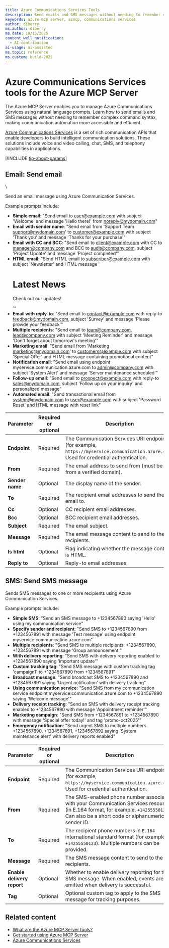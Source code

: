 ```yaml
---
title: Azure Communications Services Tools 
description: Send emails and SMS messages without needing to remember complex command syntax, making communication automation more accessible and efficient.
keywords: azure mcp server, azmcp, communications services
author: diberry
ms.author: diberry
ms.date: 10/15/2025
content_well_notification: 
  - AI-contribution
ai-usage: ai-assisted
ms.topic: reference
ms.custom: build-2025
--- 
```


# Azure Communications Services tools for the Azure MCP Server

The Azure MCP Server enables you to manage Azure Communications Services using natural language prompts. Learn how to send emails and SMS messages without needing to remember complex command syntax, making communication automation more accessible and efficient.

[Azure Communications Services](/azure/communication-services/) is a set of rich communication APIs that enable developers to build intelligent communication solutions. These solutions include voice and video calling, chat, SMS, and telephony capabilities in applications.

[!INCLUDE [tip-about-params](../includes/tools/parameter-consideration.md)]

## Email: Send email

<!-- azmcp communication email send -->\

Send an email message using Azure Communication Services.

Example prompts include:

- **Simple email**: "Send email to user@example.com with subject 'Welcome' and message 'Hello there!' from noreply@mydomain.com"
- **Email with sender name**: "Send email from 'Support Team <support@mydomain.com>' to customer@example.com with subject 'Thank you' and message 'Thanks for your purchase'"
- **Email with CC and BCC**: "Send email to client@example.com with CC to manager@company.com and BCC to audit@company.com, subject 'Project Update' and message 'Project completed'"
- **HTML email**: "Send HTML email to subscriber@example.com with subject 'Newsletter' and HTML message '<h1>Latest News</h1><p>Check out our updates!</p>'"
- **Email with reply-to**: "Send email to contact@example.com with reply-to feedback@mydomain.com, subject 'Survey' and message 'Please provide your feedback'"
- **Multiple recipients**: "Send email to team@company.com, lead@company.com with subject 'Meeting Reminder' and message 'Don't forget about tomorrow's meeting'"
- **Marketing email**: "Send email from 'Marketing <marketing@mydomain.com>' to customers@example.com with subject 'Special Offer' and HTML message containing promotional content"
- **Notification email**: "Send email using endpoint myservice.communication.azure.com to admin@company.com with subject 'System Alert' and message 'Server maintenance scheduled'"
- **Follow-up email**: "Send email to prospect@example.com with reply-to sales@mydomain.com, subject 'Follow up on your inquiry' and personalized message"
- **Automated email**: "Send transactional email from system@mydomain.com to user@example.com with subject 'Password Reset' and HTML message with reset link"



| Parameter |  Required or optional | Description |
|-----------------------|----------------------|-------------|
| **Endpoint** |  Required | The Communication Services URI endpoint (for example, `https://myservice.communication.azure.com`). Used for credential authentication. |
| **From** |  Required | The email address to send from (must be from a verified domain). |
| **Sender name** |  Optional | The display name of the sender. |
| **To** |  Required | The recipient email addresses to send the email to. |
| **Cc** |  Optional | CC recipient email addresses. |
| **Bcc** |  Optional | BCC recipient email addresses. |
| **Subject** |  Required | The email subject. |
| **Message** |  Required | The email message content to send to the recipients. |
| **Is html** |  Optional | Flag indicating whether the message content is HTML. |
| **Reply to** |  Optional | Reply-to email addresses. |


## SMS: Send SMS message

<!-- `azmcp communication sms send` -->

Sends SMS messages to one or more recipients using Azure Communication Services.

Example prompts include:

- **Simple SMS**: "Send an SMS message to +1234567890 saying 'Hello' using my communication service"
- **Specify sender and recipient**: "Send SMS to +1234567890 from +1234567891 with message 'Test message' using endpoint myservice.communication.azure.com"
- **Multiple recipients**: "Send SMS to multiple recipients: +1234567890, +1234567891 with message 'Group announcement'"
- **With delivery reporting**: "Send SMS with delivery reporting enabled to +1234567890 saying 'Important update'"
- **Custom tracking tag**: "Send SMS message with custom tracking tag 'campaign1' to +1234567890 from +1234567891"
- **Broadcast message**: "Send broadcast SMS to +1234567890 and +1234567891 saying 'Urgent notification' with delivery tracking"
- **Using communication service**: "Send SMS from my communication service endpoint myservice.communication.azure.com to +1234567890 saying 'Welcome message'"
- **Delivery receipt tracking**: "Send an SMS with delivery receipt tracking enabled to +1234567890 with message 'Appointment reminder'"
- **Marketing campaign**: "Send SMS from +1234567891 to +1234567890 with message 'Special offer today!' and tag 'promo-oct2025'"
- **Emergency notification**: "Send urgent SMS to multiple numbers +1234567890, +1234567891, +1234567892 saying 'System maintenance alert' with delivery reports enabled"

| Parameter |  Required or optional | Description |
|-----------------------|----------------------|-------------|
| **Endpoint** |  Required | The Communication Services URI endpoint (for example, `https://myservice.communication.azure.com`). Used for credential authentication. |
| **From** |  Required | The SMS-enabled phone number associated with your Communication Services resource (in E.164 format, for example, `+14255550123`). Can also be a short code or alphanumeric sender ID. |
| **To** |  Required | The recipient phone numbers in `E.164` international standard format (for example, `+14255550123`). Multiple numbers can be provided. |
| **Message** |  Required | The SMS message content to send to the recipients. |
| **Enable delivery report** |  Optional | Whether to enable delivery reporting for the SMS message. When enabled, events are emitted when delivery is successful. |
| **Tag** |  Optional | Optional custom tag to apply to the SMS message for tracking purposes. |


## Related content

- [What are the Azure MCP Server tools?](index.md)
- [Get started using Azure MCP Server](../get-started.md)
- [Azure Communications Services](/azure/communication-services/)
